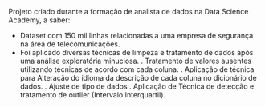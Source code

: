 Projeto criado durante a formação de analista de dados na Data Science Academy, a saber:

  - Dataset com 150 mil linhas relacionadas a uma empresa de segurança na área de telecomunicações.
  - Foi aplicado diversas técnicas de limpeza e tratamento de dados após uma análise exploratória minuciosa.
    . Tratamento de valores ausentes utilizando técnicas de acordo com cada coluna.
    . Aplicação de técnica para Alteração do idioma da descrição de cada coluna no dicionário de dados.
    . Ajuste de tipo de dados
    . Aplicação de Técnica de detecção e tratamento de outlier (Intervalo Interquartil).
